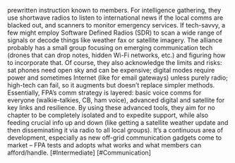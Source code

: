 prewritten instruction known to members. For intelligence gathering, they use shortwave radios to listen to international news if the local comms are blacked out, and scanners to monitor emergency services. If tech-savvy, a few might employ Software Defined Radios (SDR) to scan a wide range of signals or decode things like weather fax or satellite imagery. The alliance probably has a small group focusing on emerging communication tech (drones that can drop notes, hidden Wi-Fi networks, etc.) and figuring how to incorporate that. Of course, they also acknowledge the limits and risks: sat phones need open sky and can be expensive; digital modes require power and sometimes Internet (like for email gateways) unless purely radio; high-tech can fail, so it augments but doesn’t replace simpler methods. Essentially, FPA’s comm strategy is layered: basic voice comms for everyone (walkie-talkies, CB, ham voice), advanced digital and satellite for key links and resilience. By using these advanced tools, they aim for no chapter to be completely isolated and to expedite support, while also feeding crucial info up and down (like getting a satellite weather update and then disseminating it via radio to all local groups). It’s a continuous area of development, especially as new off-grid communication gadgets come to market – FPA tests and adopts what works and what members can afford/handle. [#Intermediate] [#Communication]